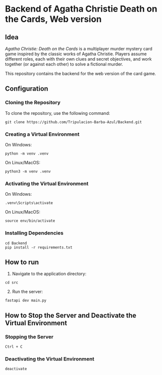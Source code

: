 # Backend of Agatha Christie Death on the Cards, Web version

## Idea
*Agatha Christie: Death on the Cards* is a multiplayer murder mystery card game inspired by the classic works of Agatha Christie. Players assume different roles, each with their own clues and secret objectives, and work together (or against each other) to solve a fictional murder.

This repository contains the backend for the web version of the card game.
## Configuration

### Cloning the Repository

To clone the repository, use the following command:
```
git clone https://github.com/Tripulacion-Barba-Azul/Backend.git
```

### Creating a Virtual Environment

On Windows:
```
python -m venv .venv
```
On Linux/MacOS:
```
python3 -m venv .venv
```

### Activating the Virtual Environment
On Windows:
```
.venv\Scripts\activate
```
On Linux/MacOS:
```
source env/bin/activate
```

### Installing Dependencies
```
cd Backend
pip install -r requirements.txt
```

## How to run

1. Navigate to the application directory:
```
cd src
```
2. Run the server:
```
fastapi dev main.py
```

## How to Stop the Server and Deactivate the Virtual Environment

### Stopping the Server
```
Ctrl + C
```

### Deactivating the Virtual Environment
```
deactivate
```